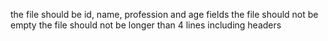 the file should be id, name, profession and age fields
the file should not be empty
the file should not be longer than 4 lines including headers
